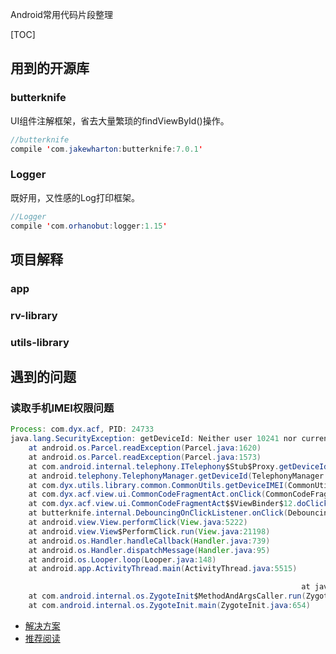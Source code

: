 Android常用代码片段整理


[TOC]



## 用到的开源库

### butterknife

UI组件注解框架，省去大量繁琐的findViewById()操作。

```java
//butterknife
compile 'com.jakewharton:butterknife:7.0.1'
```

### Logger

既好用，又性感的Log打印框架。

```java
//Logger
compile 'com.orhanobut:logger:1.15'
```

## 项目解释

### app

### rv-library

### utils-library


## 遇到的问题

### 读取手机IMEI权限问题

```java
Process: com.dyx.acf, PID: 24733
java.lang.SecurityException: getDeviceId: Neither user 10241 nor current process has android.permission.READ_PHONE_STATE.
    at android.os.Parcel.readException(Parcel.java:1620)
    at android.os.Parcel.readException(Parcel.java:1573)
    at com.android.internal.telephony.ITelephony$Stub$Proxy.getDeviceId(ITelephony.java:4813)
    at android.telephony.TelephonyManager.getDeviceId(TelephonyManager.java:723)
    at com.dyx.utils.library.common.CommonUtils.getDeviceIMEI(CommonUtils.java:256)
    at com.dyx.acf.view.ui.CommonCodeFragmentAct.onClick(CommonCodeFragmentAct.java:144)
    at com.dyx.acf.view.ui.CommonCodeFragmentAct$$ViewBinder$12.doClick(CommonCodeFragmentAct$$ViewBinder.java:128)
    at butterknife.internal.DebouncingOnClickListener.onClick(DebouncingOnClickListener.java:22)
    at android.view.View.performClick(View.java:5222)
    at android.view.View$PerformClick.run(View.java:21198)
    at android.os.Handler.handleCallback(Handler.java:739)
    at android.os.Handler.dispatchMessage(Handler.java:95)
    at android.os.Looper.loop(Looper.java:148)
    at android.app.ActivityThread.main(ActivityThread.java:5515)

                                                                 at java.lang.reflect.Method.invoke(Native Method)
    at com.android.internal.os.ZygoteInit$MethodAndArgsCaller.run(ZygoteInit.java:764)
    at com.android.internal.os.ZygoteInit.main(ZygoteInit.java:654)
```

- [解决方案](http://stackoverflow.com/questions/32742327/neither-user-10102-nor-current-process-has-android-permission-read-phone-state)
- [推荐阅读](http://droidyue.com/blog/2016/01/17/understanding-marshmallow-runtime-permission/index.html)
